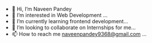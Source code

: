 - 👋 Hi, I’m Naveen Pandey
- 👀 I’m interested in  Web Development ...
- 🌱 I’m currently learning frontend development...
- 💞️ I’m looking to collaborate on Internships for me...
- 📫 How to reach me  naveenpandey9368@gmail.com ...

<!---
naveen123-np/naveen123-np is a ✨ special ✨ repository because its `README.md` (this file) appears on your GitHub profile.
You can click the Preview link to take a look at your changes.
--->
